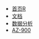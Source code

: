 <!-- Docsify/_sidebar.md -->

* [首页](/)[R](file:///C:/Users/ziqiang/Documents/GitHub/StudyPath/docs/R)
* [文档](README.md)
* [数据分析](dataanalysis.md)
* [AZ-900](/AZ-900)
